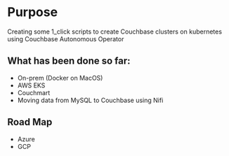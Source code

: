 # Purpose

Creating some 1\_click scripts to create Couchbase clusters on kubernetes using Couchbase Autonomous Operator

## What has been done so far:

* On-prem \(Docker on MacOS\)
* AWS EKS
* Couchmart
* Moving data from MySQL to Couchbase using Nifi

## Road Map

* Azure
* GCP

